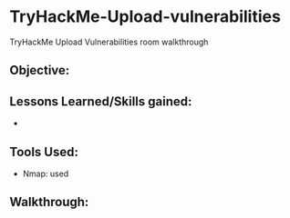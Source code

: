 # TryHackMe-Upload-vulnerabilities
TryHackMe Upload Vulnerabilities room walkthrough


## Objective:


## Lessons Learned/Skills gained:
- 

## Tools Used:
- Nmap: used


## Walkthrough:

